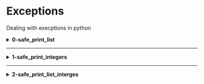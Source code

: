 # Exceptions
Dealing with execptions in python

<details>
<summary><b>0-safe_print_list</b></summary>
python function prints x elements of a list.
</details>

---

<details>
<summary><b>1-safe_print_integers</b></summary>
python function that prints an integer with
```python
"{:d}".format()
```
</details>

---

<details>
<summary><b>2-safe_print_list_interges</b></summary>
python function that prints the first x elements of a list and only integers.
</details>
